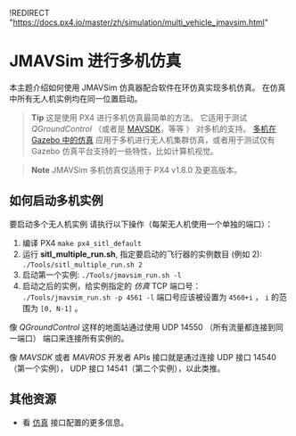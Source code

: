 !REDIRECT "https://docs.px4.io/master/zh/simulation/multi_vehicle_jmavsim.html"

# JMAVSim 进行多机仿真

本主题介绍如何使用 JMAVSim 仿真器配合软件在环仿真实现多机仿真。 在仿真中所有无人机实例均在同一位置启动。

> **Tip** 这是使用 PX4 进行多机仿真最简单的方法。 它适用于测试 *QGroundControl* （或者是 [MAVSDK](https://mavsdk.mavlink.io/)，等等 ） 对多机的支持。 [多机在 Gazebo 中的仿真](../simulation/multi-vehicle-simulation.md) 应用于多机进行无人机集群仿真，或者用于测试仅有 Gazebo 仿真平台支持的一些特性，比如计算机视觉。

<span></span>

> **Note** JMAVSim 多机仿真仅适用于 PX4 v1.8.0 及更高版本。

## 如何启动多机实例

要启动多个无人机实例 请执行以下操作（每架无人机使用一个单独的端口）：

1. 编译 PX4 ```make px4_sitl_default```
2. 运行 **sitl_multiple_run.sh**, 指定要启动的飞行器的实例数目 (例如 2): ```./Tools/sitl_multiple_run.sh 2```
3. 启动第一个实例: ```./Tools/jmavsim_run.sh -l```
4. 启动之后的实例，给实例指定的 *仿真* TCP 端口号： ```./Tools/jmavsim_run.sh -p 4561 -l``` 端口号应该被设置为 `4560+i` ， `i` 的范围为 `[0, N-1]` 。

像 *QGroundControl* 这样的地面站通过使用 UDP 14550 （所有流量都连接到同一端口） 端口来连接所有实例的。

像 *MAVSDK* 或者 *MAVROS* 开发者 APIs 接口就是通过连接 UDP 接口 14540 （第一个实例）， UDP 接口 14541（第二个实例），以此类推。

## 其他资源

* 看 [仿真](../simulation/README.md) 接口配置的更多信息。